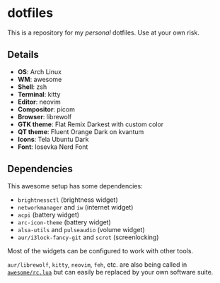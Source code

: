 # dotfiles

This is a repository for my *personal* dotfiles. Use at your own risk.

## Details

- **OS**: Arch Linux
- **WM**: awesome
- **Shell**: zsh
- **Terminal**: kitty
- **Editor**: neovim
- **Compositor**: picom
- **Browser**: librewolf
- **GTK theme**: Flat Remix Darkest with custom color
- **QT theme**: Fluent Orange Dark on kvantum
- **Icons**: Tela Ubuntu Dark
- **Font**: Iosevka Nerd Font

## Dependencies

This awesome setup has some dependencies:

- `brightnessctl` (brightness widget)
- `networkmanager` and `iw` (internet widget)
- `acpi` (battery widget)
- `arc-icon-theme` (battery widget)
- `alsa-utils` and `pulseaudio` (volume widget)
- `aur/i3lock-fancy-git` and `scrot` (screenlocking)

Most of the widgets can be configured to work with other tools.

`aur/librewolf`, `kitty`, `neovim`, `feh`, etc. are also being called in [`awesome/rc.lua`](awesome/rc.lua) but can easily be replaced by your own software suite.
